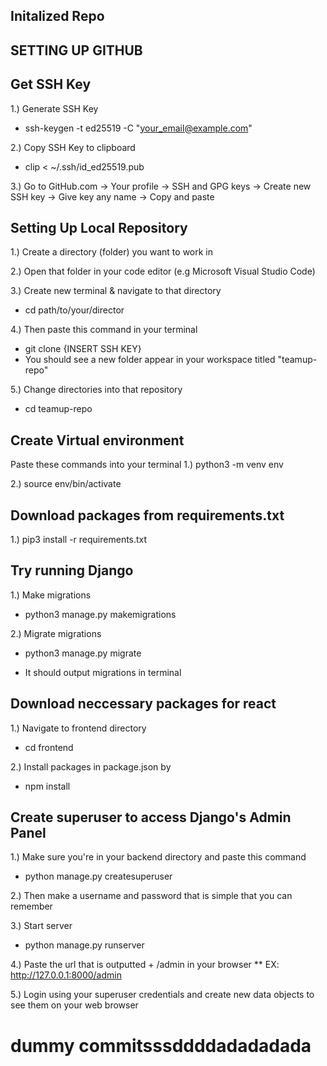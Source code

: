 ## Initalized Repo

## SETTING UP GITHUB

## Get SSH Key

1.) Generate SSH Key
* ssh-keygen -t ed25519 -C "your_email@example.com"

2.) Copy SSH Key to clipboard
*  clip < ~/.ssh/id_ed25519.pub

3.) Go to GitHub.com -> Your profile -> SSH and GPG keys -> Create new SSH key -> Give key any name -> Copy and paste

## Setting Up Local Repository

1.) Create a directory (folder) you want to work in

2.) Open that folder in your code editor (e.g Microsoft Visual Studio Code)

3.) Create new terminal & navigate to that directory
* cd path/to/your/director

4.) Then paste this command in your terminal
* git clone {INSERT SSH KEY}
* You should see a new folder appear in your workspace titled "teamup-repo"

5.) Change directories into that repository
* cd teamup-repo

## Create Virtual environment

Paste these commands into your terminal
1.) python3 -m venv env 

2.) source env/bin/activate

## Download packages from requirements.txt

1.) pip3 install -r requirements.txt

## Try running Django

1.) Make migrations
* python3 manage.py makemigrations

2.) Migrate migrations
* python3 manage.py migrate

* It should output migrations in terminal

## Download neccessary packages for react

1.) Navigate to frontend directory
* cd frontend

2.) Install packages in package.json by
* npm install


## Create superuser to access Django's Admin Panel

1.) Make sure you're in your backend directory and paste this command
* python manage.py createsuperuser

2.) Then make a username and password that is simple that you can remember

3.) Start server 
* python manage.py runserver

4.) Paste the url that is outputted + /admin in your browser
** EX: http://127.0.0.1:8000/admin

5.) Login using your superuser credentials and create new data objects to see them on your web browser

# dummy commitsssddddadadadada